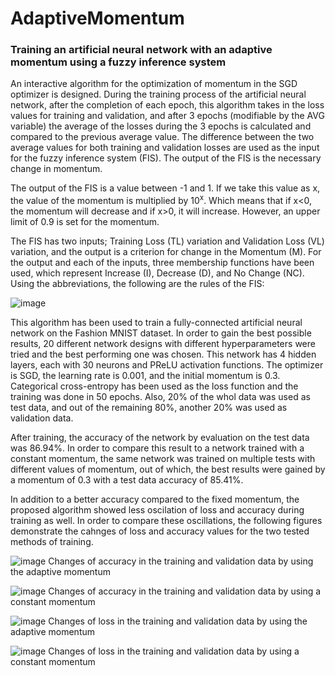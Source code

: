 # AdaptiveMomentum
### Training an artificial neural network with an adaptive momentum using a fuzzy inference system

An interactive algorithm for the optimization of momentum in the SGD optimizer is designed. During the training process of the artificial neural network, after the completion of each epoch, this algorithm takes in the loss values for training and validation, and after 3 epochs (modifiable by the AVG variable) the average of the losses during the 3 epochs is calculated and compared to the previous average value. The difference between the two average values for both training and validation losses are used as the input for the fuzzy inference system (FIS). The output of the FIS is the necessary change in momentum.

The output of the FIS is a value between -1 and 1. If we take this value as x, the value of the momentum is multiplied by 10<sup>x</sup>. Which means that if x<0, the momentum will decrease and if x>0, it will increase. However, an upper limit of 0.9 is set for the momentum.

The FIS has two inputs; Training Loss (TL) variation and Validation Loss (VL) variation, and the output is a criterion for change in the Momentum (M). For the output and each of the inputs, three membership functions have been used, which represent Increase (I), Decrease (D), and No Change (NC). Using the abbreviations, the following are the rules of the FIS:

![image](https://user-images.githubusercontent.com/65850584/224509462-3c62f077-9135-46bd-b834-d7760ed25cda.png)

This algorithm has been used to train a fully-connected artificial neural network on the Fashion MNIST dataset. In order to gain the best possible results, 20 different network designs with different hyperparameters were tried and the best performing one was chosen. This network has 4 hidden layers, each with 30 neurons and PReLU activation functions. The optimizer is SGD,  the learning rate is 0.001, and the initial momentum is 0.3. Categorical cross-entropy has been used as the loss function and the training was done in 50 epochs. Also, 20% of the whol data was used as test data, and out of the remaining 80%, another 20% was used as validation data.

After training, the accuracy of the network by evaluation on the test data was 86.94%. In order to compare this result to a network trained with a constant momentum, the same network was trained on multiple tests with different values of momentum, out of which, the best results were gained by a momentum of 0.3 with a test data accuracy of 85.41%.

In addition to a better accuracy compared to the fixed momentum, the proposed algorithm showed less oscilation of loss and accuracy during training as well. In order to compare these oscillations, the following figures demonstrate the cahnges of loss and accuracy values for the two tested methods of training.

![image](https://user-images.githubusercontent.com/65850584/224510182-28cbc670-a97f-463d-956c-e32e702af94c.png)
Changes of accuracy in the training and validation data by using the adaptive momentum

![image](https://user-images.githubusercontent.com/65850584/224510212-a5044ecb-51fc-4c3d-b0db-1a3b5da6d579.png)
Changes of accuracy in the training and validation data by using a constant momentum

![image](https://user-images.githubusercontent.com/65850584/224510231-8ca3143b-f5da-43a5-9af0-1c749dc3068b.png)
Changes of loss in the training and validation data by using the adaptive momentum

![image](https://user-images.githubusercontent.com/65850584/224510244-53a1f8e6-ffe4-4ebb-ba9a-dcd708ad1d98.png)
Changes of loss in the training and validation data by using a constant momentum
